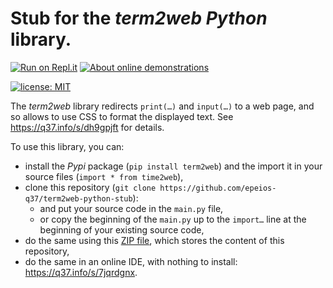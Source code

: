 # Stub for the *term2web* *Python* library.


[![Run on Repl.it](https://q37.info/s/kpm7xhfm.png)](https://q37.info/s/7jqrdgnx) [![About online demonstrations](https://img.shields.io/badge/about-online%20demonstrations-informational)](https://q37.info/s/sssznrb4)

[![license: MIT](https://img.shields.io/github/license/epeios-q37/term2web-python-stub?color=yellow&style=for-the-badge)](https://github.com/epeios-q37/term2web-python-stub/blob/master/LICENSE)


The *term2web* library redirects `print(…)` and `input(…)` to a web page, and so allows to use CSS to format the displayed text. See https://q37.info/s/dh9gpjft for details.

To use this library, you can:

- install the *Pypi* package (`pip install term2web`) and the import it in your source files (`import * from time2web`),
- clone this repository (`git clone https://github.com/epeios-q37/term2web-python-stub`):
  - and put your source code in the `main.py` file,
  - or copy the beginning of the `main.py` up to the `import…` line at the beginning of your existing source code,
- do the same using this [ZIP file](https://q37.info/s/pkcp7qxh), which stores the content of this repository,
- do the same in an online IDE, with nothing to install: <https://q37.info/s/7jqrdgnx>.
